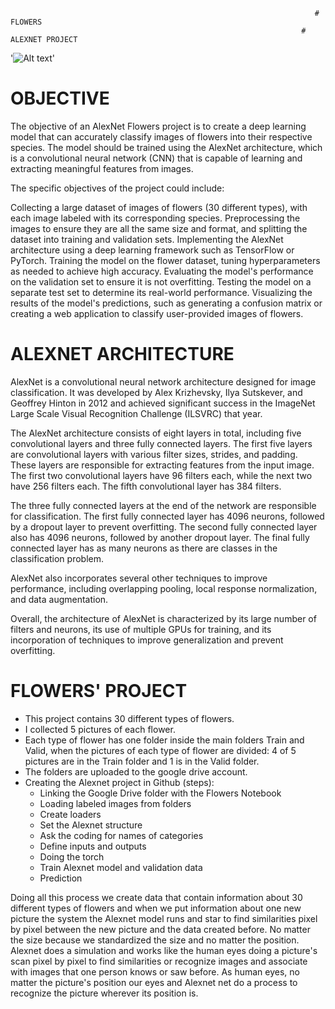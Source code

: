                                                                         # FLOWERS
                                                                     # ALEXNET PROJECT
                                                                 
'![Alt text]([image_url](https://www.imagewoof.com/wp-content/uploads/2020/09/summer-flowers-1590678054.jpg))'

# OBJECTIVE

The objective of an AlexNet Flowers project is to create a deep learning model that can accurately classify images of flowers into their respective species. The model should be trained using the AlexNet architecture, which is a convolutional neural network (CNN) that is capable of learning and extracting meaningful features from images.

The specific objectives of the project could include:

Collecting a large dataset of images of flowers (30 different types), with each image labeled with its corresponding species.
Preprocessing the images to ensure they are all the same size and format, and splitting the dataset into training and validation sets.
Implementing the AlexNet architecture using a deep learning framework such as TensorFlow or PyTorch.
Training the model on the flower dataset, tuning hyperparameters as needed to achieve high accuracy.
Evaluating the model's performance on the validation set to ensure it is not overfitting.
Testing the model on a separate test set to determine its real-world performance.
Visualizing the results of the model's predictions, such as generating a confusion matrix or creating a web application to classify user-provided images of flowers.

# ALEXNET ARCHITECTURE
AlexNet is a convolutional neural network architecture designed for image classification. It was developed by Alex Krizhevsky, Ilya Sutskever, and Geoffrey Hinton in 2012 and achieved significant success in the ImageNet Large Scale Visual Recognition Challenge (ILSVRC) that year.

The AlexNet architecture consists of eight layers in total, including five convolutional layers and three fully connected layers. The first five layers are convolutional layers with various filter sizes, strides, and padding. These layers are responsible for extracting features from the input image. The first two convolutional layers have 96 filters each, while the next two have 256 filters each. The fifth convolutional layer has 384 filters.

The three fully connected layers at the end of the network are responsible for classification. The first fully connected layer has 4096 neurons, followed by a dropout layer to prevent overfitting. The second fully connected layer also has 4096 neurons, followed by another dropout layer. The final fully connected layer has as many neurons as there are classes in the classification problem.

AlexNet also incorporates several other techniques to improve performance, including overlapping pooling, local response normalization, and data augmentation.

Overall, the architecture of AlexNet is characterized by its large number of filters and neurons, its use of multiple GPUs for training, and its incorporation of techniques to improve generalization and prevent overfitting.

# FLOWERS' PROJECT
- This project contains 30 different types of flowers.
- I collected 5 pictures of each flower.
- Each type of flower has one folder inside the main folders Train and Valid, when the pictures of each type of flower are divided: 4 of 5 pictures are in the Train folder and 1 is in the Valid folder. 
- The folders are uploaded to the google drive account.
- Creating the Alexnet project in Github (steps):
    - Linking the Google Drive folder with the Flowers Notebook    
    - Loading labeled images from folders
    - Create loaders
    - Set the Alexnet structure
    - Ask the coding for names of categories
    - Define inputs and outputs
    - Doing the torch
    - Train Alexnet model and validation data
    - Prediction 

Doing all this process we create data that contain information about 30 different types of flowers and when we put information about one new picture the system the Alexnet model runs and star to find similarities pixel by pixel between the new picture and the data created before. No matter the size because we standardized the size and no matter the position.
Alexnet does a simulation and works like the human eyes doing a picture's scan pixel by pixel to find similarities or recognize images and associate with images that one person knows or saw before. As human eyes, no matter the picture's position our eyes and Alexnet net do a process to recognize the picture wherever its position is.

